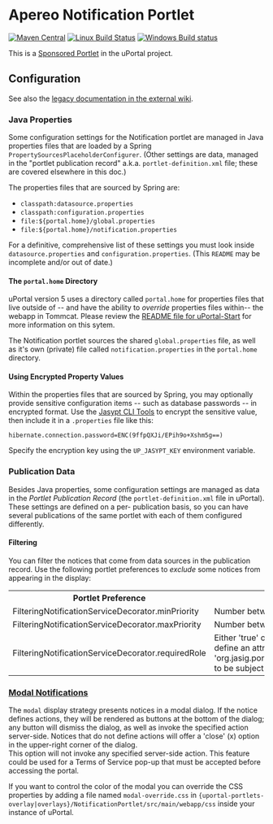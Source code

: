 # Apereo Notification Portlet

[![Maven Central](https://maven-badges.herokuapp.com/maven-central/org.jasig.portlet.notification/notification-portlet-parent/badge.svg)](https://maven-badges.herokuapp.com/maven-central/org.jasig.portlet.notification/notification-portlet-parent)
[![Linux Build Status](https://travis-ci.org/Jasig/NotificationPortlet.svg?branch=master)](https://travis-ci.org/Jasig/NotificationPortlet)
[![Windows Build status](https://ci.appveyor.com/api/projects/status/we2hk9cv24f47oao/branch/master?svg=true)](https://ci.appveyor.com/project/ChristianMurphy/notificationportlet/branch/master)

This is a [Sponsored Portlet][] in the uPortal project.

## Configuration

See also the [legacy documentation in the external wiki][].

### Java Properties

Some configuration settings for the Notification portlet are managed in Java properties files that
are loaded by a Spring `PropertySourcesPlaceholderConfigurer`. (Other settings are data, managed in
the "portlet publication record" a.k.a. `portlet-definition.xml` file; these are covered elsewhere
in this doc.)

The properties files that are sourced by Spring are:

* `classpath:datasource.properties`
* `classpath:configuration.properties`
* `file:${portal.home}/global.properties`
* `file:${portal.home}/notification.properties`

For a definitive, comprehensive list of these settings you must look inside `datasource.properties`
and `configuration.properties`. (This `README` may be incomplete and/or out of date.)

#### The `portal.home` Directory

uPortal version 5 uses a directory called `portal.home` for properties files that live outside of
-- and have the ability to _override_ properties files within-- the webapp in Tommcat. Please
review the [README file for uPortal-Start][] for more information on this sytem.

The Notification portlet sources the shared `global.properties` file, as well as it's own (private)
file called `notification.properties` in the `portal.home` directory.

#### Using Encrypted Property Values

Within the properties files that are sourced by Spring, you may optionally provide sensitive
configuration items -- such as database passwords -- in encrypted format. Use the
[Jasypt CLI Tools][] to encrypt the sensitive value, then include it in a `.properties` file
like this:

```
hibernate.connection.password=ENC(9ffpQXJi/EPih9o+Xshm5g==)
```

Specify the encryption key using the `UP_JASYPT_KEY` environment variable.

### Publication Data

Besides Java properties, some configuration settings are managed as data in the _Portlet Publication
Record_ (the `portlet-definition.xml` file in uPortal). These settings are defined on a per-
publication basis, so you can have several publications of the same portlet with each of them
configured differently.

#### Filtering

You can filter the notices that come from data sources in the publication record. Use the following
portlet preferences to _exclude_ some notices from appearing in the display:

<table>
  <tr>
    <th>Portlet Preference</th>
    <th>Possible Value(s)</th>
  </tr>
  <tr>
    <td>FilteringNotificationServiceDecorator.minPriority</td>
    <td>Number between 1 and 5</td>
  </tr>
  <tr>
    <td>FilteringNotificationServiceDecorator.maxPriority</td>
    <td>Number between 1 and 5</td>
  </tr>
  <tr>
    <td>FilteringNotificationServiceDecorator.requiredRole</td>
    <td>
      Either 'true' or 'false'; a value of 'true' enables role checking, but a notice must define an
      attribute named 'org.jasig.portlet.notice.service.filter.RequiredRoleNotificationFilter.requiredRole'
      to be subject to filtering.
    </td>
  </tr>
</table>

### [Modal Notifications][]

The `modal` display strategy presents notices in a modal dialog. If the notice
defines actions, they will be rendered as buttons at the bottom of the dialog; any button
will dismiss the dialog, as well as invoke the specified action server-side. Notices that
do not define actions will offer a 'close' (x) option in the upper-right corner of the dialog.  
This option will not invoke any specified server-side action. This feature could be used for a
Terms of Service pop-up that must be accepted before accessing the portal.

If you want to control the color of the modal you can override the CSS properties by adding
a file named `modal-override.css` in `{uportal-portlets-overlay|overlays}/NotificationPortlet/src/main/webapp/css`
inside your instance of uPortal.

[sponsored portlet]: https://wiki.jasig.org/display/PLT/Jasig+Sponsored+Portlets
[legacy documentation in the external wiki]: https://wiki.jasig.org/pages/viewpage.action?pageId=47875986
[readme file for uportal-start]: https://github.com/Jasig/uPortal-start/blob/master/README.md
[jasypt cli tools]: http://www.jasypt.org/cli.html
[modal notifications]: notification-portlet-webapp/docs/modal.md
